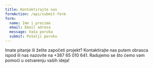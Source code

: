 ```yaml
---
title: Kontaktirajte nas
formAction: /api/submit-form
form:
  name: Ime i prezime
  email: Email adresa
  message: Vaša poruka
  submit: Pošalji poruku
---
```


Imate pitanje ili želite započeti projekt? Kontaktirajte nas putem obrasca ispod ili nas nazovite na +387 65 010 641. Radujemo se što ćemo vam pomoći u ostvarenju vaših ideja!
